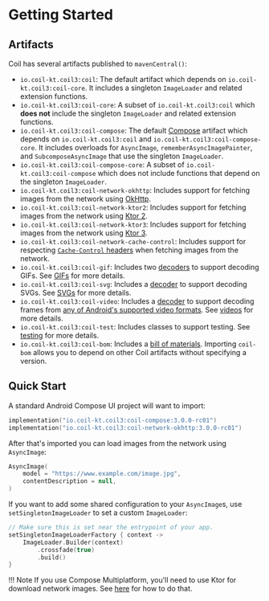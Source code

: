 # Getting Started

## Artifacts

Coil has several artifacts published to `mavenCentral()`:

* `io.coil-kt.coil3:coil`: The default artifact which depends on `io.coil-kt.coil3:coil-core`. It includes a singleton `ImageLoader` and related extension functions.
* `io.coil-kt.coil3:coil-core`: A subset of `io.coil-kt.coil3:coil` which **does not** include the singleton `ImageLoader` and related extension functions.
* `io.coil-kt.coil3:coil-compose`: The default [Compose](https://www.jetbrains.com/compose-multiplatform/) artifact which depends on `io.coil-kt.coil3:coil` and `io.coil-kt.coil3:coil-compose-core`. It includes overloads for `AsyncImage`, `rememberAsyncImagePainter`, and `SubcomposeAsyncImage` that use the singleton `ImageLoader`.
* `io.coil-kt.coil3:coil-compose-core`: A subset of `io.coil-kt.coil3:coil-compose` which does not include functions that depend on the singleton `ImageLoader`.
* `io.coil-kt.coil3:coil-network-okhttp`: Includes support for fetching images from the network using [OkHttp](https://github.com/square/okhttp).
* `io.coil-kt.coil3:coil-network-ktor2`: Includes support for fetching images from the network using [Ktor 2](https://github.com/ktorio/ktor).
* `io.coil-kt.coil3:coil-network-ktor3`: Includes support for fetching images from the network using [Ktor 3](https://github.com/ktorio/ktor).
* `io.coil-kt.coil3:coil-network-cache-control`: Includes support for respecting [`Cache-Control` headers](https://developer.mozilla.org/en-US/docs/Web/HTTP/Headers/Cache-Control) when fetching images from the network.
* `io.coil-kt.coil3:coil-gif`: Includes two [decoders](/coil/api/coil-core/coil3.decode/-decoder) to support decoding GIFs. See [GIFs](gifs.md) for more details.
* `io.coil-kt.coil3:coil-svg`: Includes a [decoder](/coil/api/coil-core/coil3.decode/-decoder) to support decoding SVGs. See [SVGs](svgs.md) for more details.
* `io.coil-kt.coil3:coil-video`: Includes a [decoder](/coil/api/coil-core/coil3.decode/-decoder) to support decoding frames from [any of Android's supported video formats](https://developer.android.com/guide/topics/media/media-formats#video-codecs). See [videos](videos.md) for more details.
* `io.coil-kt.coil3:coil-test`: Includes classes to support testing. See [testing](testing.md) for more details.
* `io.coil-kt.coil3:coil-bom`: Includes a [bill of materials](https://docs.gradle.org/7.2/userguide/platforms.html#sub:bom_import). Importing `coil-bom` allows you to depend on other Coil artifacts without specifying a version.

## Quick Start

A standard Android Compose UI project will want to import:

```kotlin
implementation("io.coil-kt.coil3:coil-compose:3.0.0-rc01")
implementation("io.coil-kt.coil3:coil-network-okhttp:3.0.0-rc01")
```

After that's imported you can load images from the network using `AsyncImage`:

```kotlin
AsyncImage(
    model = "https://www.example.com/image.jpg",
    contentDescription = null,
)
```

If you want to add some shared configuration to your `AsyncImage`s, use `setSingletonImageLoader` to set a custom `ImageLoader`:

```kotlin
// Make sure this is set near the entrypoint of your app.
setSingletonImageLoaderFactory { context ->
    ImageLoader.Builder(context)
        .crossfade(true)
        .build()
}
```

!!! Note
    If you use Compose Multiplatform, you'll need to use Ktor for download network images. See [here](network.md) for how to do that.